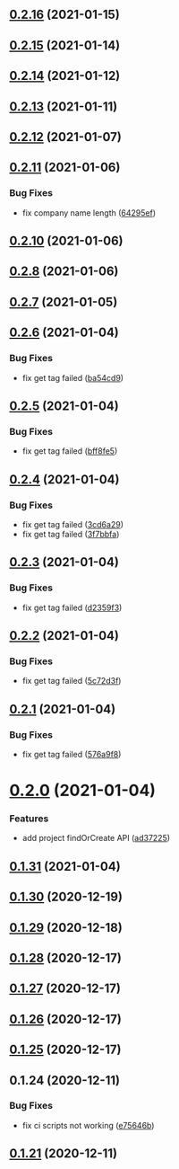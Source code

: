 ## [0.2.16](https://github.com/MOXA-ISD/thingspro-cloud-node-sdk/compare/v0.2.15...v0.2.16) (2021-01-15)

## [0.2.15](https://github.com/MOXA-ISD/thingspro-cloud-node-sdk/compare/v0.2.14...v0.2.15) (2021-01-14)

## [0.2.14](https://github.com/MOXA-ISD/thingspro-cloud-node-sdk/compare/v0.2.13...v0.2.14) (2021-01-12)

## [0.2.13](https://github.com/MOXA-ISD/thingspro-cloud-node-sdk/compare/v0.2.12...v0.2.13) (2021-01-11)

## [0.2.12](https://github.com/MOXA-ISD/thingspro-cloud-node-sdk/compare/v0.2.11...v0.2.12) (2021-01-07)

## [0.2.11](https://github.com/MOXA-ISD/thingspro-cloud-node-sdk/compare/v0.2.10...v0.2.11) (2021-01-06)


### Bug Fixes

* fix company name length ([64295ef](https://github.com/MOXA-ISD/thingspro-cloud-node-sdk/commit/64295ef8c897a31ee196fa3f93ab72632462da22))

## [0.2.10](https://github.com/MOXA-ISD/thingspro-cloud-node-sdk/compare/v0.2.8...v0.2.10) (2021-01-06)

## [0.2.8](https://github.com/MOXA-ISD/thingspro-cloud-node-sdk/compare/v0.2.7...v0.2.8) (2021-01-06)

## [0.2.7](https://github.com/MOXA-ISD/thingspro-cloud-node-sdk/compare/v0.2.6...v0.2.7) (2021-01-05)

## [0.2.6](https://github.com/MOXA-ISD/thingspro-cloud-node-sdk/compare/v0.2.5...v0.2.6) (2021-01-04)


### Bug Fixes

* fix get tag  failed ([ba54cd9](https://github.com/MOXA-ISD/thingspro-cloud-node-sdk/commit/ba54cd9f029e7c6cb498622431caa328f8259030))

## [0.2.5](https://github.com/MOXA-ISD/thingspro-cloud-node-sdk/compare/v0.2.4...v0.2.5) (2021-01-04)


### Bug Fixes

* fix get tag  failed ([bff8fe5](https://github.com/MOXA-ISD/thingspro-cloud-node-sdk/commit/bff8fe513cf03e6bc4bc3f222a17816e6411e866))

## [0.2.4](https://github.com/MOXA-ISD/thingspro-cloud-node-sdk/compare/v0.2.3...v0.2.4) (2021-01-04)


### Bug Fixes

* fix get tag  failed ([3cd6a29](https://github.com/MOXA-ISD/thingspro-cloud-node-sdk/commit/3cd6a294cf600681b5c808de714c604d73c90a23))
* fix get tag  failed ([3f7bbfa](https://github.com/MOXA-ISD/thingspro-cloud-node-sdk/commit/3f7bbfa2499895bed7240ff82bcaee94c707a805))

## [0.2.3](https://github.com/MOXA-ISD/thingspro-cloud-node-sdk/compare/v0.2.2...v0.2.3) (2021-01-04)


### Bug Fixes

* fix get tag  failed ([d2359f3](https://github.com/MOXA-ISD/thingspro-cloud-node-sdk/commit/d2359f311c002ae10a0140f6063b11769e76dbee))

## [0.2.2](https://github.com/MOXA-ISD/thingspro-cloud-node-sdk/compare/v0.2.1...v0.2.2) (2021-01-04)


### Bug Fixes

* fix get tag  failed ([5c72d3f](https://github.com/MOXA-ISD/thingspro-cloud-node-sdk/commit/5c72d3fe774ec7b65f9fcc45a28d656de8720caf))

## [0.2.1](https://github.com/MOXA-ISD/thingspro-cloud-node-sdk/compare/v0.2.0...v0.2.1) (2021-01-04)


### Bug Fixes

* fix get tag  failed ([576a9f8](https://github.com/MOXA-ISD/thingspro-cloud-node-sdk/commit/576a9f8a968217f8981f9b114262da91838e0ee9))

# [0.2.0](https://github.com/MOXA-ISD/thingspro-cloud-node-sdk/compare/v0.1.31...v0.2.0) (2021-01-04)


### Features

* add project findOrCreate API ([ad37225](https://github.com/MOXA-ISD/thingspro-cloud-node-sdk/commit/ad37225437bc1adfa9d2c87939dc0769c041d859))

## [0.1.31](https://github.com/MOXA-ISD/thingspro-cloud-node-sdk/compare/v0.1.30...v0.1.31) (2021-01-04)

## [0.1.30](https://github.com/MOXA-ISD/thingspro-cloud-node-sdk/compare/v0.1.29...v0.1.30) (2020-12-19)

## [0.1.29](https://github.com/MOXA-ISD/thingspro-cloud-node-sdk/compare/v0.1.28...v0.1.29) (2020-12-18)

## [0.1.28](https://github.com/MOXA-ISD/thingspro-cloud-node-sdk/compare/v0.1.27...v0.1.28) (2020-12-17)

## [0.1.27](https://github.com/MOXA-ISD/thingspro-cloud-node-sdk/compare/v0.1.26...v0.1.27) (2020-12-17)

## [0.1.26](https://github.com/MOXA-ISD/thingspro-cloud-node-sdk/compare/v0.1.25...v0.1.26) (2020-12-17)

## [0.1.25](https://github.com/MOXA-ISD/thingspro-cloud-node-sdk/compare/v0.1.24...v0.1.25) (2020-12-17)

## 0.1.24 (2020-12-11)


### Bug Fixes

* fix ci scripts not working ([e75646b](https://github.com/MOXA-ISD/thingspro-cloud-node-sdk/commit/e75646b99cac40dd54d42c9186e4d80988130b27))

## [0.1.21](https://github.com/MOXA-ISD/thingspro-cloud-node-sdk/compare/v0.1.20...v0.1.21) (2020-12-11)
